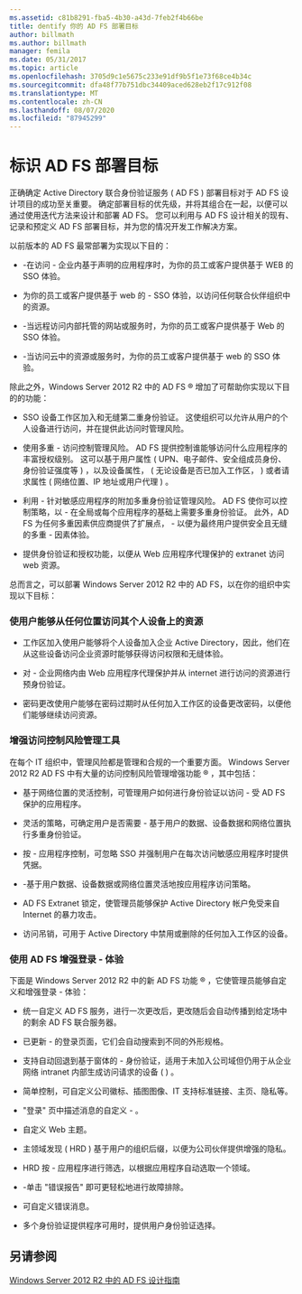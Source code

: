 ```yaml
---
ms.assetid: c81b8291-fba5-4b30-a43d-7feb2f4b66be
title: dentify 你的 AD FS 部署目标
author: billmath
ms.author: billmath
manager: femila
ms.date: 05/31/2017
ms.topic: article
ms.openlocfilehash: 3705d9c1e5675c233e91df9b5f1e73f68ce4b34c
ms.sourcegitcommit: dfa48f77b751dbc34409aced628eb2f17c912f08
ms.translationtype: MT
ms.contentlocale: zh-CN
ms.lasthandoff: 08/07/2020
ms.locfileid: "87945299"
---
```

# <a name="identify-your-ad-fs-deployment-goals"></a>标识 AD FS 部署目标

正确确定 Active Directory 联合身份验证服务 \( AD FS \) 部署目标对于 AD FS 设计项目的成功至关重要。 确定部署目标的优先级，并将其组合在一起，以便可以通过使用迭代方法来设计和部署 AD FS。 您可以利用与 AD FS 设计相关的现有、记录和预定义 AD FS 部署目标，并为您的情况开发工作解决方案。

以前版本的 AD FS 最常部署为实现以下目的：

-   \-在访问 \- 企业内基于声明的应用程序时，为你的员工或客户提供基于 WEB 的 SSO 体验。

-   为你的员工或客户提供基于 web 的 \- SSO 体验，以访问任何联合伙伴组织中的资源。

-   \-当远程访问内部托管的网站或服务时，为你的员工或客户提供基于 Web 的 SSO 体验。

-   \-当访问云中的资源或服务时，为你的员工或客户提供基于 web 的 SSO 体验。

除此之外，Windows Server 2012 R2 中的 AD FS &reg; 增加了可帮助你实现以下目的的功能：

-   SSO 设备工作区加入和无缝第二重身份验证。 这使组织可以允许从用户的个人设备进行访问，并在提供此访问时管理风险。

-   使用多重 \- 访问控制管理风险。 AD FS 提供控制谁能够访问什么应用程序的丰富授权级别。 这可以基于用户属性 \( UPN、电子邮件、安全组成员身份、身份验证强度等 \) ，以及设备属性， \( 无论设备是否已加入工作区， \) 或者请求属性 \( 网络位置、IP 地址或用户代理 \) 。

-   利用 \- 针对敏感应用程序的附加多重身份验证管理风险。 AD FS 使你可以控制策略，以 \- 在全局或每个应用程序的基础上需要多重身份验证。 此外，AD FS 为任何多重因素供应商提供了扩展点， \- 以便为最终用户提供安全且无缝的多重 \- 因素体验。

-   提供身份验证和授权功能，以便从 Web 应用程序代理保护的 extranet 访问 web 资源。

总而言之，可以部署 Windows Server 2012 R2 中的 AD FS，以在你的组织中实现以下目标：

### <a name="enable-your-users-to-access-resources-on-their-personal-devices-from-anywhere"></a>使用户能够从任何位置访问其个人设备上的资源

-   工作区加入使用户能够将个人设备加入企业 Active Directory，因此，他们在从这些设备访问企业资源时能够获得访问权限和无缝体验。

-   对 \- 企业网络内由 Web 应用程序代理保护并从 internet 进行访问的资源进行预身份验证。

-   密码更改使用户能够在密码过期时从任何加入工作区的设备更改密码，以便他们能够继续访问资源。

### <a name="enhance-your-access-control-risk-management-tools"></a>增强访问控制风险管理工具
在每个 IT 组织中，管理风险都是管理和合规的一个重要方面。 Windows Server 2012 R2 AD FS 中有大量的访问控制风险管理增强功能 &reg; ，其中包括：

-   基于网络位置的灵活控制，可管理用户如何进行身份验证以访问 \- 受 AD FS 保护的应用程序。

-   灵活的策略，可确定用户是否需要 \- 基于用户的数据、设备数据和网络位置执行多重身份验证。

-   按 \- 应用程序控制，可忽略 SSO 并强制用户在每次访问敏感应用程序时提供凭据。

-   \-基于用户数据、设备数据或网络位置灵活地按应用程序访问策略。

-   AD FS Extranet 锁定，使管理员能够保护 Active Directory 帐户免受来自 Internet 的暴力攻击。

-   访问吊销，可用于 Active Directory 中禁用或删除的任何加入工作区的设备。

### <a name="use-ad-fs-to-enhance-the-sign-in-experience"></a>使用 AD FS 增强登录 \- 体验
下面是 Windows Server 2012 R2 中的新 AD FS 功能 &reg; ，它使管理员能够自定义和增强登录 \- 体验：

-   统一自定义 AD FS 服务，进行一次更改后，更改随后会自动传播到给定场中的剩余 AD FS 联合服务器。

-   已更新 \- 的登录页面，它们会自动搜索到不同的外形规格。

-   支持自动回退到基于窗体的 \- 身份验证，适用于未加入公司域但仍用于从企业网络 intranet 内部生成访问请求的设备 \( \) 。

-   简单控制，可自定义公司徽标、插图图像、IT 支持标准链接、主页、隐私等。

-   "登录" 页中描述消息的自定义 \- 。

-   自定义 Web 主题。

-   主领域发现 \( HRD \) 基于用户的组织后缀，以便为公司伙伴提供增强的隐私。

-   HRD 按 \- 应用程序进行筛选，以根据应用程序自动选取一个领域。

-   \-单击 "错误报告" 即可更轻松地进行故障排除。

-   可自定义错误消息。

-   多个身份验证提供程序可用时，提供用户身份验证选择。

## <a name="see-also"></a>另请参阅
[Windows Server 2012 R2 中的 AD FS 设计指南](../../ad-fs/design/AD-FS-Design-Guide-in-Windows-Server-2012-R2.md)


